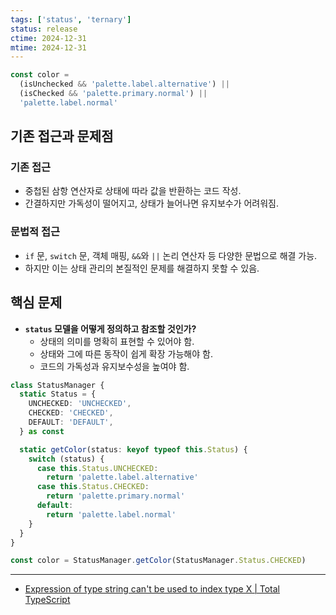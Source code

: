 ```yaml
---
tags: ['status', 'ternary']
status: release
ctime: 2024-12-31
mtime: 2024-12-31
---
```


```ts
const color =
  (isUnchecked && 'palette.label.alternative') ||
  (isChecked && 'palette.primary.normal') ||
  'palette.label.normal'
```

## **기존 접근과 문제점**

### **기존 접근**

- 중첩된 삼항 연산자로 상태에 따라 값을 반환하는 코드 작성.
- 간결하지만 가독성이 떨어지고, 상태가 늘어나면 유지보수가 어려워짐.

### **문법적 접근**

- `if` 문, `switch` 문, 객체 매핑, `&&`와 `||` 논리 연산자 등 다양한 문법으로 해결 가능.
- 하지만 이는 상태 관리의 본질적인 문제를 해결하지 못할 수 있음.

## **핵심 문제**

- **`status` 모델을 어떻게 정의하고 참조할 것인가?**
  - 상태의 의미를 명확히 표현할 수 있어야 함.
  - 상태와 그에 따른 동작이 쉽게 확장 가능해야 함.
  - 코드의 가독성과 유지보수성을 높여야 함.

```ts
class StatusManager {
  static Status = {
    UNCHECKED: 'UNCHECKED',
    CHECKED: 'CHECKED',
    DEFAULT: 'DEFAULT',
  } as const

  static getColor(status: keyof typeof this.Status) {
    switch (status) {
      case this.Status.UNCHECKED:
        return 'palette.label.alternative'
      case this.Status.CHECKED:
        return 'palette.primary.normal'
      default:
        return 'palette.label.normal'
    }
  }
}

const color = StatusManager.getColor(StatusManager.Status.CHECKED)
```

---

- [Expression of type string can&#x27;t be used to index type X | Total TypeScript](https://www.totaltypescript.com/concepts/type-string-cannot-be-used-to-index-type)
